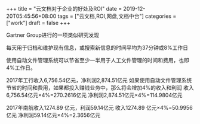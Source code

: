 +++
title = "云文档对于企业的好处及ROI"
date = 2019-12-20T05:45:56+08:00
tags = ["云文档,ROI,网盘,文档中台"]
categories = ["work"]
draft = false
+++

Gartner Group进行的一项类似研究发现

每天用于归档和维护现有信息，或搜索新信息的时间平均为37分钟或8%工作日

使用自动文件管理系统可以节省至少一半用于人工文件管理的时间和费用，也即4%工作日。

2017年工行收入6,756.54亿元，净利润2,874.51亿元
如果使用自动文件管理系统节省的时间和费用，如果都投入赚钱业务中，那么将会增加4%的收入和利润
收入6,756.54亿元×4%=270.2616亿元
净利润2,874.51亿元×4%=114.9804亿元


2017年南航收入1274.89 亿元，利润59.14亿元
收入1274.89 亿元×4%=50.9956亿元
净利润59.14亿元×4%=2.3656亿元